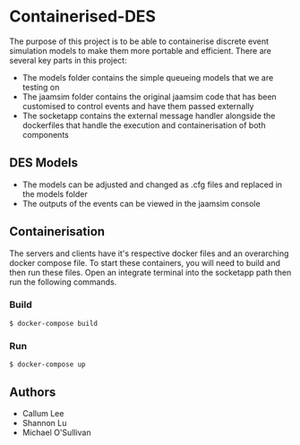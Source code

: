 # Containerised-DES
The purpose of this project is to be able to containerise discrete event simulation models to make them more portable and efficient. There are several key parts in this project: 
- The models folder contains the simple queueing models that we are testing on 
- The jaamsim folder contains the original jaamsim code that has been customised to control events and have them passed externally
- The socketapp contains the external message handler alongside the dockerfiles that handle the execution and containerisation of both components

## DES Models
- The models can be adjusted and changed as .cfg files and replaced in the models folder 
- The outputs of the events can be viewed in the jaamsim console


## Containerisation
The servers and clients have it's respective docker files and an overarching docker compose file. To start these containers, you will need to build and then run these files. Open an integrate terminal into the socketapp path then run the following commands.

### Build
```
$ docker-compose build
```

### Run
```
$ docker-compose up
```

## Authors
- Callum Lee
- Shannon Lu
- Michael O'Sullivan